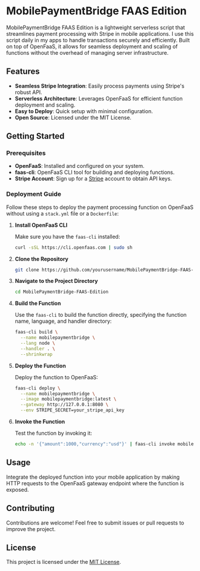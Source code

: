 # MobilePaymentBridge FAAS Edition

MobilePaymentBridge FAAS Edition is a lightweight serverless script that streamlines payment processing with Stripe in mobile applications. I use this script daily in my apps to handle transactions securely and efficiently. Built on top of OpenFaaS, it allows for seamless deployment and scaling of functions without the overhead of managing server infrastructure.

## Features

- **Seamless Stripe Integration**: Easily process payments using Stripe's robust API.
- **Serverless Architecture**: Leverages OpenFaaS for efficient function deployment and scaling.
- **Easy to Deploy**: Quick setup with minimal configuration.
- **Open Source**: Licensed under the MIT License.

## Getting Started

### Prerequisites

- **OpenFaaS**: Installed and configured on your system.
- **faas-cli**: OpenFaaS CLI tool for building and deploying functions.
- **Stripe Account**: Sign up for a [Stripe](https://stripe.com) account to obtain API keys.

### Deployment Guide

Follow these steps to deploy the payment processing function on OpenFaaS without using a `stack.yml` file or a `Dockerfile`:

1. **Install OpenFaaS CLI**

   Make sure you have the `faas-cli` installed:

   ```bash
   curl -sSL https://cli.openfaas.com | sudo sh
   ```

2. **Clone the Repository**

   ```bash
   git clone https://github.com/yourusername/MobilePaymentBridge-FAAS-Edition.git
   ```

3. **Navigate to the Project Directory**

   ```bash
   cd MobilePaymentBridge-FAAS-Edition
   ```

4. **Build the Function**

   Use the `faas-cli` to build the function directly, specifying the function name, language, and handler directory:

   ```bash
   faas-cli build \
     --name mobilepaymentbridge \
     --lang node \
     --handler . \
     --shrinkwrap
   ```
   
5. **Deploy the Function**

   Deploy the function to OpenFaaS:

   ```bash
   faas-cli deploy \
     --name mobilepaymentbridge \
     --image mobilepaymentbridge:latest \
     --gateway http://127.0.0.1:8080 \
     --env STRIPE_SECRET=your_stripe_api_key
   ```

6. **Invoke the Function**

   Test the function by invoking it:

   ```bash
   echo -n '{"amount":1000,"currency":"usd"}' | faas-cli invoke mobilepaymentbridge
   ```

## Usage

Integrate the deployed function into your mobile application by making HTTP requests to the OpenFaaS gateway endpoint where the function is exposed.

## Contributing

Contributions are welcome! Feel free to submit issues or pull requests to improve the project.

## License

This project is licensed under the [MIT License](LICENSE).
